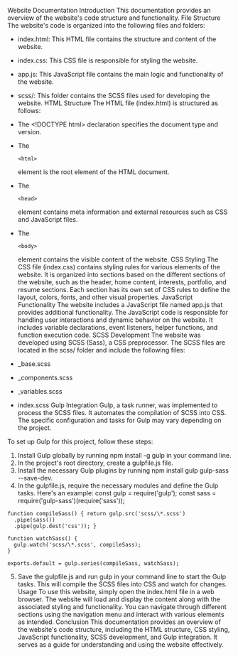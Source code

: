 Website Documentation Introduction This documentation provides an
overview of the website's code structure and functionality. File
Structure The website's code is organized into the following files and
folders:

-   index.html: This HTML file contains the structure and content of the
    website.

-   index.css: This CSS file is responsible for styling the website.

-   app.js: This JavaScript file contains the main logic and
    functionality of the website.

-   scss/: This folder contains the SCSS files used for developing the
    website. HTML Structure The HTML file (index.html) is structured as
    follows:

-   The \<!DOCTYPE html\> declaration specifies the document type and
    version.

-   The

    ```{=html}
    <html>
    ```
    element is the root element of the HTML document.

-   The

    ```{=html}
    <head>
    ```
    element contains meta information and external resources such as CSS
    and JavaScript files.

-   The

    ```{=html}
    <body>
    ```
    element contains the visible content of the website. CSS Styling The
    CSS file (index.css) contains styling rules for various elements of
    the website. It is organized into sections based on the different
    sections of the website, such as the header, home content,
    interests, portfolio, and resume sections. Each section has its own
    set of CSS rules to define the layout, colors, fonts, and other
    visual properties. JavaScript Functionality The website includes a
    JavaScript file named app.js that provides additional functionality.
    The JavaScript code is responsible for handling user interactions
    and dynamic behavior on the website. It includes variable
    declarations, event listeners, helper functions, and function
    execution code. SCSS Development The website was developed using
    SCSS (Sass), a CSS preprocessor. The SCSS files are located in the
    scss/ folder and include the following files:

-   \_base.scss

-   \_components.scss

-   \_variables.scss

-   index.scss Gulp Integration Gulp, a task runner, was implemented to
    process the SCSS files. It automates the compilation of SCSS into
    CSS. The specific configuration and tasks for Gulp may vary
    depending on the project.

To set up Gulp for this project, follow these steps:

1.  Install Gulp globally by running npm install -g gulp in your command
    line.
2.  In the project's root directory, create a gulpfile.js file.
3.  Install the necessary Gulp plugins by running npm install gulp
    gulp-sass --save-dev.
4.  In the gulpfile.js, require the necessary modules and define the
    Gulp tasks. Here's an example: const gulp = require('gulp'); const
    sass = require('gulp-sass')(require('sass'));

```{=javascript}
function compileSass() { return gulp.src('scss/\*.scss')
  .pipe(sass())
  .pipe(gulp.dest('css')); }

function watchSass() { 
  gulp.watch('scss/\*.scss', compileSass); 
}

exports.default = gulp.series(compileSass, watchSass);
````

5.  Save the gulpfile.js and run gulp in your command line to start the
    Gulp tasks. This will compile the SCSS files into CSS and watch for
    changes. Usage To use this website, simply open the index.html file
    in a web browser. The website will load and display the content
    along with the associated styling and functionality. You can
    navigate through different sections using the navigation menu and
    interact with various elements as intended. Conclusion This
    documentation provides an overview of the website's code structure,
    including the HTML structure, CSS styling, JavaScript functionality,
    SCSS development, and Gulp integration. It serves as a guide for
    understanding and using the website effectively.
